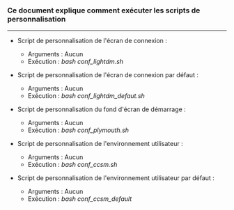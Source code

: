 
### Ce document explique comment exécuter les scripts de personnalisation

--------------

* Script de personnalisation de l'écran de connexion :
	* Arguments : Aucun
	* Exécution : _bash conf_lightdm.sh_

* Script de personnalisation de l'écran de connexion par défaut :
	* Arguments : Aucun
	* Exécution : _bash conf_lightdm_defaut.sh_

* Script de personnalisation du fond d'écran de démarrage :
	* Arguments : Aucun
	* Exécution : _bash conf_plymouth.sh_

* Script de personnalisation de l'environnement utilisateur :
	* Arguments : Aucun
	* Exécution : _bash conf_ccsm.sh_

* Script de personnalisation de l'environnement utilisateur par défaut :
	* Arguments : Aucun
	* Exécution : _bash conf_ccsm_default_
